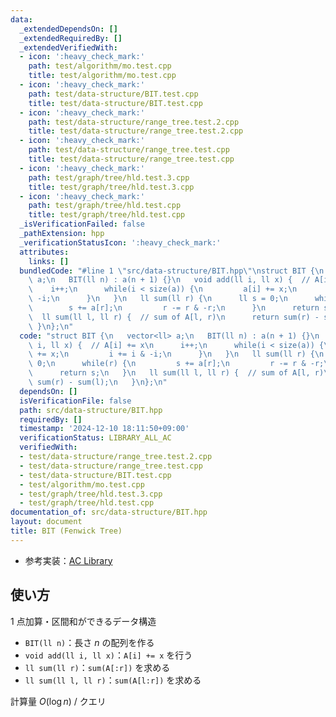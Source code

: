```yaml
---
data:
  _extendedDependsOn: []
  _extendedRequiredBy: []
  _extendedVerifiedWith:
  - icon: ':heavy_check_mark:'
    path: test/algorithm/mo.test.cpp
    title: test/algorithm/mo.test.cpp
  - icon: ':heavy_check_mark:'
    path: test/data-structure/BIT.test.cpp
    title: test/data-structure/BIT.test.cpp
  - icon: ':heavy_check_mark:'
    path: test/data-structure/range_tree.test.2.cpp
    title: test/data-structure/range_tree.test.2.cpp
  - icon: ':heavy_check_mark:'
    path: test/data-structure/range_tree.test.cpp
    title: test/data-structure/range_tree.test.cpp
  - icon: ':heavy_check_mark:'
    path: test/graph/tree/hld.test.3.cpp
    title: test/graph/tree/hld.test.3.cpp
  - icon: ':heavy_check_mark:'
    path: test/graph/tree/hld.test.cpp
    title: test/graph/tree/hld.test.cpp
  _isVerificationFailed: false
  _pathExtension: hpp
  _verificationStatusIcon: ':heavy_check_mark:'
  attributes:
    links: []
  bundledCode: "#line 1 \"src/data-structure/BIT.hpp\"\nstruct BIT {\n   vector<ll>\
    \ a;\n   BIT(ll n) : a(n + 1) {}\n   void add(ll i, ll x) {  // A[i] += x\n  \
    \    i++;\n      while(i < size(a)) {\n         a[i] += x;\n         i += i &\
    \ -i;\n      }\n   }\n   ll sum(ll r) {\n      ll s = 0;\n      while(r) {\n \
    \        s += a[r];\n         r -= r & -r;\n      }\n      return s;\n   }\n \
    \  ll sum(ll l, ll r) {  // sum of A[l, r)\n      return sum(r) - sum(l);\n  \
    \ }\n};\n"
  code: "struct BIT {\n   vector<ll> a;\n   BIT(ll n) : a(n + 1) {}\n   void add(ll\
    \ i, ll x) {  // A[i] += x\n      i++;\n      while(i < size(a)) {\n         a[i]\
    \ += x;\n         i += i & -i;\n      }\n   }\n   ll sum(ll r) {\n      ll s =\
    \ 0;\n      while(r) {\n         s += a[r];\n         r -= r & -r;\n      }\n\
    \      return s;\n   }\n   ll sum(ll l, ll r) {  // sum of A[l, r)\n      return\
    \ sum(r) - sum(l);\n   }\n};\n"
  dependsOn: []
  isVerificationFile: false
  path: src/data-structure/BIT.hpp
  requiredBy: []
  timestamp: '2024-12-10 18:11:50+09:00'
  verificationStatus: LIBRARY_ALL_AC
  verifiedWith:
  - test/data-structure/range_tree.test.2.cpp
  - test/data-structure/range_tree.test.cpp
  - test/data-structure/BIT.test.cpp
  - test/algorithm/mo.test.cpp
  - test/graph/tree/hld.test.3.cpp
  - test/graph/tree/hld.test.cpp
documentation_of: src/data-structure/BIT.hpp
layout: document
title: BIT (Fenwick Tree)
---
```


- 参考実装：[AC Library](https://github.com/atcoder/ac-library/blob/8250de484ae0ab597391db58040a602e0dc1a419/atcoder/fenwicktree.hpp)

## 使い方

1 点加算・区間和ができるデータ構造

- `BIT(ll n)`：長さ $n$ の配列を作る
- `void add(ll i, ll x)`：`A[i] += x` を行う
- `ll sum(ll r)`：`sum(A[:r])` を求める
- `ll sum(ll l, ll r)`：`sum(A[l:r])` を求める

計算量 $O(\log n)$ / クエリ
